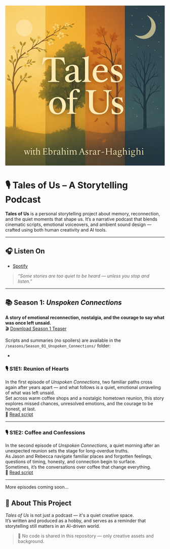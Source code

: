 ![Tales of Us Cover](Cover.png)

# 🎙️ Tales of Us – A Storytelling Podcast

**Tales of Us** is a personal storytelling project about memory, reconnection, and the quiet moments that shape us. It’s a narrative podcast that blends cinematic scripts, emotional voiceovers, and ambient sound design — crafted using both human creativity and AI tools.

---

## 🎧 Listen On
- [Spotify](https://open.spotify.com/show/7ImgY7lwV9mrYWkTNNikTx)

> *“Some stories are too quiet to be heard — unless you stop and listen.”*

---

## 📚 Season 1: *Unspoken Connections*

**A story of emotional reconnection, nostalgia, and the courage to say what was once left unsaid.**  
🎬 [Download Season 1 Teaser](seasons/Season_01_Unspoken_Connections/S01_Teaser.mp4)

Scripts and summaries (no spoilers) are available in the  
`/seasons/Season_01_Unspoken_Connections/` folder:

-

### 🎙️ S1E1: Reunion of Hearts
In the first episode of *Unspoken Connections*, two familiar paths cross again after years apart — and what follows is a quiet, emotional unraveling of what was left unsaid.  
Set across warm coffee shops and a nostalgic hometown reunion, this story explores missed chances, unresolved emotions, and the courage to be honest, at last.  
📄 [Read script](seasons/Season_01_Unspoken_Connections/S01_E01_Reunion%20of%20Hearts.txt)

---

### 🎙️ S1E2: Coffee and Confessions
In the second episode of *Unspoken Connections*, a quiet morning after an unexpected reunion sets the stage for long-overdue truths.  
As Jason and Rebecca navigate familiar places and forgotten feelings, questions of timing, honesty, and connection begin to surface.  
Sometimes, it’s the conversations over coffee that change everything.  
📄 [Read script](seasons/Season_01_Unspoken_Connections/S01_E02_Coffee%20and%20Confessions.txt)

---

More episodes coming soon...


## 🌟 About This Project

*Tales of Us* is not just a podcast — it's a quiet creative space.  
It’s written and produced as a hobby, and serves as a reminder that storytelling still matters in an AI-driven world.

> 📝 No code is shared in this repository — only creative assets and background.
